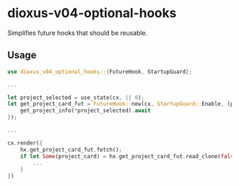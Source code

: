 # dioxus-v04-optional-hooks

Simplifies future hooks that should be reusable.

## Usage

```rust
use dioxus_v04_optional_hooks::{FutureHook, StartupGuard};

...

let project_selected = use_state(cx, || 0);
let get_project_card_fut = FutureHook::new(cx, StartupGuard::Enable, (project_selected,), |(project_selected,)| async move {
    get_project_info(*project_selected).await
});

...

cx.render({
    hx.get_project_card_fut.fetch();
    if let Some(project_card) = hx.get_project_card_fut.read_clone(false) {
        ...
    }
})
```
